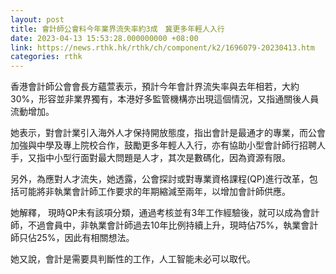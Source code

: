 ```yaml
---
layout: post
title: 會計師公會料今年業界流失率約3成　冀更多年輕人入行
date: 2023-04-13 15:53:28.000000000 +08:00
link: https://news.rthk.hk/rthk/ch/component/k2/1696079-20230413.htm
categories: rthk
---
```


香港會計師公會會長方蘊萱表示，預計今年會計界流失率與去年相若，大約30%，形容並非業界獨有，本港好多監管機構亦出現這個情況，又指通關後人員流動增加。

她表示，對會計業引入海外人才保持開放態度，指出會計是最通才的專業，而公會加強與中學及專上院校合作，鼓勵更多年輕人入行，亦有協助小型會計師行招聘人手，又指中小型行面對最大問題是人才，其次是數碼化，因為資源有限。

另外，為應對人才流失，她透露，公會探討或對專業資格課程(QP)進行改革，包括可能將非執業會計師工作要求的年期縮減至兩年，以增加會計師供應。

她解釋， 現時QP未有該項分類，通過考核並有3年工作經驗後，就可以成為會計師，不過會員中，非執業會計師過去10年比例持續上升，現時佔75%，執業會計師只佔25%，因此有相關想法。

她又說，會計是需要具判斷性的工作，人工智能未必可以取代。
